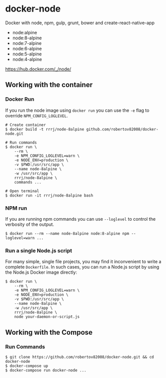 # docker-node
Docker with node, npm, gulp, grunt, bower and create-react-native-app

* node:alpine
* node:8-alpine
* node:7-alpine
* node:6-alpine
* node:5-alpine
* node:4-alpine

https://hub.docker.com/_/node/


## Working with the container

### Docker Run

If you run the node image using `docker run` you can use the `-e` flag to
override `NPM_CONFIG_LOGLEVEL`.

```console
# Create container
$ docker build -t rrrj/node-8alpine github.com/robertov82008/docker-node.git

# Run commands
$ docker run \
    --rm \
    -e NPM_CONFIG_LOGLEVEL=warn \
    -e NODE_ENV=production \
    -v $PWD:/usr/src/app \
    --name node-8alpine \
    -w /usr/src/app \
    rrrj/node-8alpine \
    commands ...

# Open terminal
$ docker run -it rrrj/node-8alpine bash
```

### NPM run

If you are running npm commands you can use `--loglevel` to control the
verbosity of the output.

```console
$ docker run --rm --name node-8alpine node:8-alpine npm --loglevel=warn ...
```

### Run a single Node.js script

For many simple, single file projects, you may find it inconvenient to write a
complete `Dockerfile`. In such cases, you can run a Node.js script by using the
Node.js Docker image directly:

```console
$ docker run \
    --rm \
    -e NPM_CONFIG_LOGLEVEL=warn \
    -e NODE_ENV=production \
    -v $PWD:/usr/src/app \
    --name node-8alpine \
    -w /usr/src/app \
    rrrj/node-8alpine \
    node your-daemon-or-script.js
```

## Working with the Compose

### Run Commands

```console
$ git clone https://github.com/robertov82008/docker-node.git && cd docker-node
$ docker-compose up
$ docker-compose run docker-node ...
```
